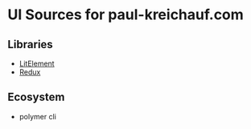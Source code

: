 # UI Sources for paul-kreichauf.com

## Libraries

-   [LitElement](https://lit-element.polymer-project.org)
-   [Redux](https://redux.js.org/)

## Ecosystem

-   polymer cli
